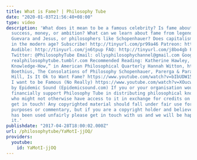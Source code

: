 ```yaml
---
title: What is Fame? | Philosophy Tube
date: "2020-01-03T21:56:40+08:00"
type: video
description: 'What does it mean to be a famous celebrity? Is fame about knowledge,
  success, money, or ambition? What can we learn about fame from legends like Che
  Guevara and Jesus, or philosophers like Schopenhauer? Does capitalism shape fame
  in the modern age? Subscribe! http://tinyurl.com/pr99a46 Patreon: http://www.patreon.com/PhilosophyTube
  Audible: http://tinyurl.com/jn6tpup FAQ: http://tinyurl.com/j8bo4gb Facebook: http://tinyurl.com/jgjek5w
  Twitter: @PhilosophyTube Email: ollysphilosophychannel@gmail.com Google+: google.com/+thephilosophytube
  realphilosophytube.tumblr.com Recommended Reading: Katherine Hawley, “Success and
  Knowledge-How,” in American Philosophical Quarterly Hannah Witton, http://hannahwitton.com/summer-in-the-city-2016/
  Boethius, The Consolations of Philosophy Schopenhauer, Parerga & Paralipomena Toby
  Hill, Is It Ok to Want Fame? https://www.youtube.com/watch?v=bIbUDW15MfU Tessa Violet,
  I want to be Famous (No Really) https://www.youtube.com/watch?v=XOucwRHr-1c Music
  by Epidemic Sound (Epidemicsound.com) If you or your organisation would like to
  financially support Philosophy Tube in distributing philosophical knowledge to those
  who might not otherwise have access to it in exchange for credits on the show, please
  get in touch! Any copyrighted material should fall under fair use for educational
  purposes or commentary, but if you are a copyright holder and believe your material
  has been used unfairly please get in touch with us and we will be happy to discuss
  it.'
publishdate: "2017-04-28T18:00:02.000Z"
url: /philosophytube/YaMotI-jjOQ/
providers:
  youtube:
    id: YaMotI-jjOQ
---
```

